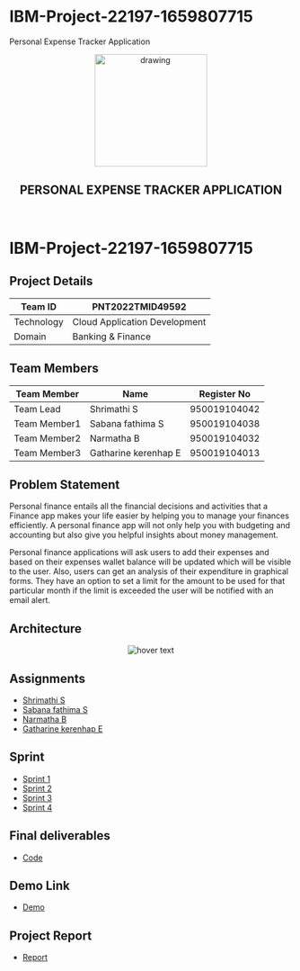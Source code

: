 # IBM-Project-22197-1659807715
Personal Expense Tracker Application
<br>
<div align="center">
  <img src="https://upload.wikimedia.org/wikipedia/commons/5/51/IBM_logo.svg" align="center" alt="drawing" width="200" />
  <h2 align="center">PERSONAL EXPENSE TRACKER APPLICATION</h2>
</div><br>

# IBM-Project-22197-1659807715




## Project Details
| Team ID       | PNT2022TMID49592             |
| ------------- | -------------                |
| Technology    | Cloud Application Development|
|  Domain       | Banking & Finance            | 


## Team Members
| Team Member  | Name            | Register No    |
| -------------| -------------   | --------       |
| Team Lead    | Shrimathi S       | 950019104042   |
| Team Member1 | Sabana fathima S     | 950019104038   |
| Team Member2 | Narmatha B       | 950019104032   |
| Team Member3 | Gatharine kerenhap E      | 950019104013   |

## Problem Statement 

Personal finance entails all the financial decisions and activities that a Finance app makes your life easier by helping you to manage your finances efficiently. A personal finance app will not only help you with budgeting and accounting but also give you helpful insights about money management.


Personal finance applications will ask users to add their expenses and based on their expenses wallet balance will be updated which will be visible to the user.  Also, users can get an analysis of their expenditure in graphical forms. They have an option to set a limit for the amount to be used for that particular month if the limit is exceeded the user will be notified with an email alert.

## Architecture
<p align="center">
  <img src="https://lh6.googleusercontent.com/rEq5ONu1NkSrSCO2bCYqPGfekO-jk-xyVo6TK1ZzwFrWosaBAzNpsiTcljCtT9wf0LvzUY18F9FTVzWBKTWCavF2lNG8N52IX6Ox6bJKd5uE7mTjU5_fG7Dh9OlY5g"  title="hover text">
</p>


## Assignments

- [Shrimathi S](https://github.com/IBM-EPBL/IBM-Project-22197-1659807715/tree/main/Assignment/Shrimathi)
- [Sabana fathima S](https://github.com/IBM-EPBL/IBM-Project-22197-1659807715/tree/main/Assignment/Sabana_fathima)
- [Narmatha B](https://github.com/IBM-EPBL/IBM-Project-22197-1659807715/tree/main/Assignment/Narmatha)
- [Gatharine kerenhap E](https://github.com/IBM-EPBL/IBM-Project-22197-1659807715/tree/main/Assignment/Gatharine)

## Sprint

- [Sprint 1](https://github.com/IBM-EPBL/IBM-Project-22197-1659807715/tree/main/Project_development_phase/Sprint1)
- [Sprint 2](https://github.com/IBM-EPBL/IBM-Project-22197-1659807715/tree/main/Project_development_phase/Sprint2)
- [Sprint 3](https://github.com/IBM-EPBL/IBM-Project-22197-1659807715/tree/main/Project_development_phase/Sprint3)
- [Sprint 4](https://github.com/IBM-EPBL/IBM-Project-22197-1659807715/tree/main/Project_development_phase/Sprint4)

## Final deliverables
   
- [Code](https://github.com/IBM-EPBL/IBM-Project-22197-1659807715/tree/main/Final_deliverables/Final_code)

## Demo Link

- [Demo](https://github.com/IBM-EPBL/IBM-Project-22197-1659807715/blob/main/Final_deliverables/Final_code/demo%20link)

## Project Report

- [Report](https://github.com/IBM-EPBL/IBM-Project-22197-1659807715/tree/main/Project_report)
